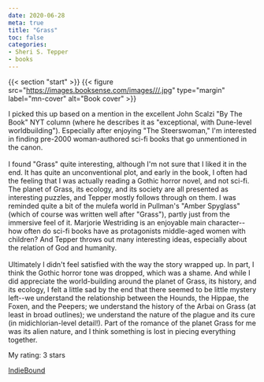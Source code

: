 ```yaml
---
date: 2020-06-28
meta: true
title: "Grass"
toc: false
categories:
- Sheri S. Tepper
- books
---
```


{{< section "start" >}}
{{< figure src="https://images.booksense.com/images///.jpg" type="margin" label="mn-cover" alt="Book cover" >}}

I picked this up based on a mention in the excellent John Scalzi "By The Book" NYT column (where he describes it as "exceptional, with Dune-level worldbuilding"). Especially after enjoying "The Steerswoman," I'm interested in finding pre-2000 woman-authored sci-fi books that go unmentioned in the canon.<br /><br />I found "Grass" quite interesting, although I'm not sure that I liked it in the end. It has quite an unconventional plot, and early in the book, I often had the feeling that I was actually reading a Gothic horror novel, and not sci-fi. The planet of Grass, its ecology, and its society are all presented as interesting puzzles, and Tepper mostly follows through on them. I was reminded quite a bit of the mulefa world in Pullman's "Amber Spyglass" (which of course was written well after "Grass"), partly just from the immersive feel of it. Marjorie Westriding is an enjoyable main character--how often do sci-fi books have as protagonists middle-aged women with children? And Tepper throws out many interesting ideas, especially about the relation of God and humanity.<br /><br />Ultimately I didn't feel satisfied with the way the story wrapped up. In part, I think the Gothic horror tone was dropped, which was a shame. And while I did appreciate the world-building around the planet of Grass, its history, and its ecology, I felt a little sad by the end that there seemed to be little mystery left--we understand the relationship between the Hounds, the Hippae, the Foxen, and the Peepers; we understand the history of the Arbai on Grass (at least in broad outlines); we understand the nature of the plague and its cure (in midichlorian-level detail!). Part of the romance of the planet Grass for me was its alien nature, and I think something is lost in piecing everything together.

My rating: 3 stars  

[IndieBound](https://www.indiebound.org/book/)

